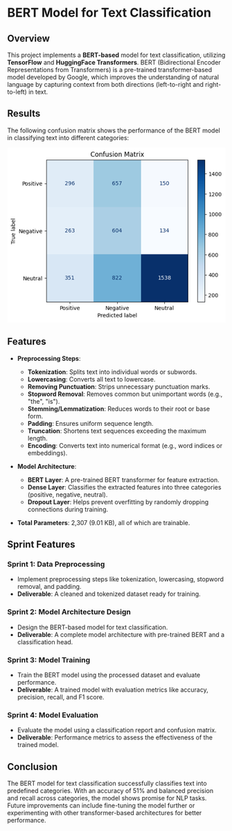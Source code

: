 # BERT Model for Text Classification

## Overview

This project implements a **BERT-based** model for text classification, utilizing **TensorFlow** and **HuggingFace Transformers**. BERT (Bidirectional Encoder Representations from Transformers) is a pre-trained transformer-based model developed by Google, which improves the understanding of natural language by capturing context from both directions (left-to-right and right-to-left) in text.

## Results

The following confusion matrix shows the performance of the BERT model in classifying text into different categories:

<img src="https://github.com/leovidith/BERT-Transformer/blob/main/images/Confusion%20matrix.png" alt="Confusion Matrix" width="600"/>

## Features

- **Preprocessing Steps**:
  - **Tokenization**: Splits text into individual words or subwords.
  - **Lowercasing**: Converts all text to lowercase.
  - **Removing Punctuation**: Strips unnecessary punctuation marks.
  - **Stopword Removal**: Removes common but unimportant words (e.g., "the", "is").
  - **Stemming/Lemmatization**: Reduces words to their root or base form.
  - **Padding**: Ensures uniform sequence length.
  - **Truncation**: Shortens text sequences exceeding the maximum length.
  - **Encoding**: Converts text into numerical format (e.g., word indices or embeddings).

- **Model Architecture**:
  - **BERT Layer**: A pre-trained BERT transformer for feature extraction.
  - **Dense Layer**: Classifies the extracted features into three categories (positive, negative, neutral).
  - **Dropout Layer**: Helps prevent overfitting by randomly dropping connections during training.
  
- **Total Parameters**: 2,307 (9.01 KB), all of which are trainable.

## Sprint Features

### Sprint 1: Data Preprocessing
- Implement preprocessing steps like tokenization, lowercasing, stopword removal, and padding.
- **Deliverable**: A cleaned and tokenized dataset ready for training.

### Sprint 2: Model Architecture Design
- Design the BERT-based model for text classification.
- **Deliverable**: A complete model architecture with pre-trained BERT and a classification head.

### Sprint 3: Model Training
- Train the BERT model using the processed dataset and evaluate performance.
- **Deliverable**: A trained model with evaluation metrics like accuracy, precision, recall, and F1 score.

### Sprint 4: Model Evaluation
- Evaluate the model using a classification report and confusion matrix.
- **Deliverable**: Performance metrics to assess the effectiveness of the trained model.

## Conclusion

The BERT model for text classification successfully classifies text into predefined categories. With an accuracy of 51% and balanced precision and recall across categories, the model shows promise for NLP tasks. Future improvements can include fine-tuning the model further or experimenting with other transformer-based architectures for better performance.

